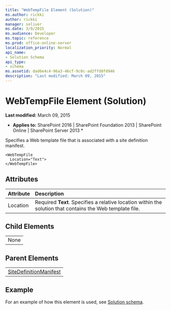 ```yaml
---
title: "WebTempFile Element (Solution)"
ms.author: rickki
author: rickki
manager: soliver
ms.date: 3/9/2015
ms.audience: Developer
ms.topic: reference
ms.prod: office-online-server
localization_priority: Normal
api_name:
- Solution Schema
api_type:
- schema
ms.assetid: dad6e4c4-96a3-46cf-9c0c-ad2ffd8fd946
description: "Last modified: March 09, 2015"
---
```


# WebTempFile Element (Solution)

 **Last modified:** March 09, 2015 
  
 * **Applies to:** SharePoint 2016 | SharePoint Foundation 2013 | SharePoint Online | SharePoint Server 2013 * 
  
Specifies a Web template file that is associated with a site definition manifest.
  
```
<WebTempFile
  Location="Text">
</WebTempFile>
```

## Attributes

|**Attribute**|**Description**|
|:-----|:-----|
|Location  <br/> |Required **Text**. Specifies a relative location within the solution that contains the Web template file.  <br/> |
   
## Child Elements

||
|:-----|
|None |
   
## Parent Elements

||
|:-----|
|[SiteDefinitionManifest](sitedefinitionmanifest-element-solution.md)|
   
## Example

For an example of how this element is used, see [Solution schema](solution-schema.md).
  

